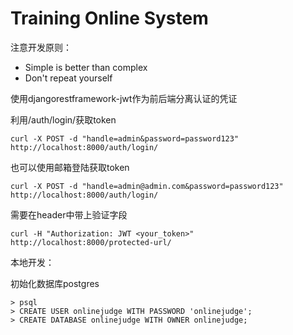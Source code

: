 # Training Online System

注意开发原则：
- Simple is better than complex
- Don't repeat yourself

使用djangorestframework-jwt作为前后端分离认证的凭证

利用/auth/login/获取token

```
curl -X POST -d "handle=admin&password=password123" http://localhost:8000/auth/login/
```

也可以使用邮箱登陆获取token

```
curl -X POST -d "handle=admin@admin.com&password=password123" http://localhost:8000/auth/login/

```

需要在header中带上验证字段

```
curl -H "Authorization: JWT <your_token>" http://localhost:8000/protected-url/
```

本地开发：

初始化数据库postgres


```
> psql
> CREATE USER onlinejudge WITH PASSWORD 'onlinejudge';
> CREATE DATABASE onlinejudge WITH OWNER onlinejudge;
```